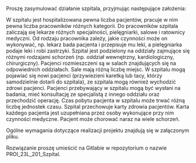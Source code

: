 Proszę zasymulować działanie szpitala, przyjmując następujące założenia: 

W szpitalu jest hospitalizowana pewna liczba pacjentów, pracuje w nim pewna liczba pracowników różnych kategorii. Do pracowników szpitala zaliczają się lekarze różnych specjalności, pielęgniarki, salowe i ratownicy medyczni. Od rodzaju pracownika zależy, jakie czynności może on wykonywać, np. lekarz bada pacjenta i przepisuje mu leki, a pielęgniarka podaje leki i robi zastrzyki. 
Szpital jest podzielony na oddziały zajmujące się różnymi rodzajami schorzeń (np. oddział wewnętrzny, kardiologiczny, chirurgiczny). Pacjenci rozmieszczeni są w salach znajdujących się na odpowiednich oddziałach. Sale mają różną liczbę miejsc. 
W szpitalu mogą pojawiać się nowi pacjenci (przywiezieni karetką lub tacy, którzy samodzielnie dotarli do szpitala), ze szpitala mogą również wychodzić zdrowi pacjenci. Pacjenci przebywający w szpitalu mogą być wysłani na badania, mieć konsultację ze specjalistą z innego oddziału oraz przechodzić operację. 
Czas pobytu pacjenta w szpitalu może trwać różną liczbę jednostek czasu. 
Szpital przechowuje karty zdrowia pacjentów. Karta każdego pacjenta jest uzupełniana przez osoby wykonujące przy nim czynności medyczne. Pacjent może chorować naraz na wiele schorzeń. 

Ogólne wymagania dotyczące realizacji projektu znajdują się w załączonym pliku.

Rozwiązanie proszę umieścić na Gitlabie w repozytorium o nazwie PROI_23L_201_Szpital.